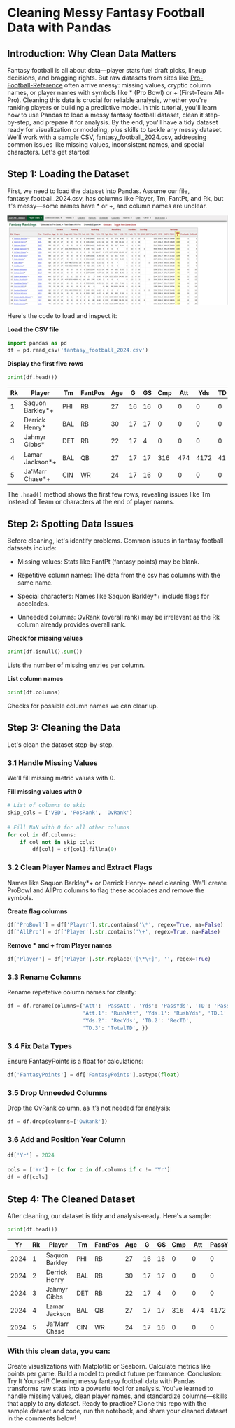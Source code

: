 # Cleaning Messy Fantasy Football Data with Pandas
## Introduction: Why Clean Data Matters
Fantasy football is all about data—player stats fuel draft picks, lineup decisions, and bragging rights. But raw datasets from sites like [Pro-Football-Reference](https://www.pro-football-reference.com/years/2024/fantasy.htm) often arrive messy: missing values, cryptic column names, or player names with symbols like * (Pro Bowl) or + (First-Team All-Pro). Cleaning this data is crucial for reliable analysis, whether you're ranking players or building a predictive model. In this tutorial, you'll learn how to use Pandas to load a messy fantasy football dataset, clean it step-by-step, and prepare it for analysis. By the end, you'll have a tidy dataset ready for visualization or modeling, plus skills to tackle any messy dataset.
We'll work with a sample CSV, fantasy_football_2024.csv, addressing common issues like missing values, inconsistent names, and special characters. Let's get started!
## Step 1: Loading the Dataset
First, we need to load the dataset into Pandas. Assume our file, fantasy_football_2024.csv, has columns like Player, Tm, FantPt, and Rk, but it's messy—some names have * or +, and column names are unclear.

![Pro Football Reference Table](images/2024fantasytable.png)


Here's the code to load and inspect it:

**Load the CSV file**
```python
import pandas as pd
df = pd.read_csv('fantasy_football_2024.csv')
```

**Display the first five rows**
```python
print(df.head())
```

| Rk | Player           | Tm  | FantPos | Age | G  | GS | Cmp | Att | Yds  | TD | Int | Att | Yds  | Y/A  | TD | Tgt | Rec | Yds  | Y/R  | TD | Fmb | FL | TD | 2PM | 2PP | FantPt | PPR   | DKPt  | FDPt  | VBD | PosRank | OvRank |
|----|-----------------|-----|---------|-----|----|----|-----|-----|------|----|-----|-----|------|------|----|-----|-----|------|------|----|-----|----|----|-----|-----|--------|-------|-------|-------|-----|---------|--------|
| 1  | Saquon Barkley*+ | PHI | RB      | 27  | 16 | 16 | 0   | 0   | 0    | 0  | 0   | 345 | 2005 | 5.81 | 13 | 43  | 33  | 278  | 8.42 | 2  | 2   | 1  | 15 | 3   |     | 322    | 355.3 | 362.3 | 338.8 | 163 | 1       | 1      |
| 2  | Derrick Henry*  | BAL | RB      | 30  | 17 | 17 | 0   | 0   | 0    | 0  | 0   | 325 | 1921 | 5.91 | 16 | 22  | 19  | 193  | 10.16| 2  | 3   | 1  | 18 |     |     | 317    | 336.4 | 343.4 | 326.9 | 159 | 2       | 2      |
| 3  | Jahmyr Gibbs*   | DET | RB      | 22  | 17 | 4  | 0   | 0   | 0    | 0  | 0   | 250 | 1412 | 5.65 | 16 | 63  | 52  | 517  | 9.94 | 4  | 1   | 1  | 20 |     |     | 311    | 362.9 | 369.9 | 336.9 | 153 | 3       | 3      |
| 4  | Lamar Jackson*+ | BAL | QB      | 27  | 17 | 17 | 316 | 474 | 4172 | 41 | 4   | 139 | 915  | 6.58 | 4  | 0   | 0   | 0    |      | 0  | 10  | 5  | 4  | 1   |     | 430    | 430.4 | 445.4 | 434.4 | 140 | 1       | 4      |
| 5  | Ja'Marr Chase*+ | CIN | WR      | 24  | 17 | 16 | 0   | 0   | 0    | 0  | 0   | 3   | 32   | 10.67| 0  | 175 | 127 | 1708 | 13.45| 17 | 0   | 0  | 17 |     |     | 276    | 403   | 406   | 339.5 | 138 | 1       | 5      |


The `.head()` method shows the first few rows, revealing issues like Tm instead of Team or characters at the end of player names.
## Step 2: Spotting Data Issues
Before cleaning, let's identify problems. Common issues in fantasy football datasets include:

- Missing values: Stats like FantPt (fantasy points) may be blank.

- Repetitive column names: The data from the csv has columns with the same name.

- Special characters: Names like Saquon Barkley*+ include flags for accolades.

- Unneeded columns: OvRank (overall rank) may be irrelevant as the Rk column already provides overall rank.



**Check for missing values**
```python
print(df.isnull().sum())
```

Lists the number of missing entries per column.

**List column names**
```python
print(df.columns)
```

Checks for possible column names we can clear up.

## Step 3: Cleaning the Data
Let's clean the dataset step-by-step.

### 3.1 Handle Missing Values

We'll fill missing metric values with 0.

**Fill missing values with 0**
```python
# List of columns to skip
skip_cols = ['VBD', 'PosRank', 'OvRank']

# Fill NaN with 0 for all other columns
for col in df.columns:
    if col not in skip_cols:
        df[col] = df[col].fillna(0)
```

### 3.2 Clean Player Names and Extract Flags
Names like Saquon Barkley*+ or Derrick Henry+ need cleaning. We'll create ProBowl and AllPro columns to flag these accolades and remove the symbols.


**Create flag columns**
```python
df['ProBowl'] = df['Player'].str.contains('\*', regex=True, na=False)
df['AllPro'] = df['Player'].str.contains('\+', regex=True, na=False)
```

**Remove * and + from Player names**
```python
df['Player'] = df['Player'].str.replace('[\*\+]', '', regex=True)
```

### 3.3 Rename Columns
Rename repetetive column names for clarity:
```python
df = df.rename(columns={'Att': 'PassAtt', 'Yds': 'PassYds', 'TD': 'PassTD',
                        'Att.1': 'RushAtt', 'Yds.1': 'RushYds', 'TD.1': 'RushTD',
                        'Yds.2': 'RecYds', 'TD.2': 'RecTD',
                        'TD.3': 'TotalTD', })
```

### 3.4 Fix Data Types
Ensure FantasyPoints is a float for calculations:
```python
df['FantasyPoints'] = df['FantasyPoints'].astype(float)
```

### 3.5 Drop Unneeded Columns
Drop the OvRank column, as it’s not needed for analysis:
```python
df = df.drop(columns=['OvRank'])
```

### 3.6 Add and Position Year Column
```python
df['Yr'] = 2024

cols = ['Yr'] + [c for c in df.columns if c != 'Yr']
df = df[cols]

```

## Step 4: The Cleaned Dataset
After cleaning, our dataset is tidy and analysis-ready. Here's a sample:

```python
print(df.head())
```

| Yr  | Rk | Player           | Tm  | FantPos | Age | G  | GS | Cmp | Att | PassYds | PassTD | Int | RushAtt | RushYds | Y/A | Rush_TD | Tgt | Rec | Rec_Yds | Y/R | Rec_TD | Fmb | FL | TotalTD | 2PM | 2PP | FantPt | PPR   | DKPt  | FDPt  | VBD | PosRank | ProBowl | AllPro |
|-----|----|-----------------|-----|---------|-----|----|----|-----|-----|----------|---------|-----|----------|----------|-----|---------|-----|-----|---------|-----|--------|-----|----|---------|-----|-----|--------|-------|-------|-------|-----|---------|---------|--------|
| 2024 | 1  | Saquon Barkley | PHI | RB      | 27  | 16 | 16 | 0   | 0   | 0        | 0       | 0   | 345      | 2005     | 5.81 | 13      | 43  | 33  | 278     | 8.42 | 2      | 2   | 1  | 15      | 3   | 0   | 322    | 355.3 | 362.3 | 338.8 | 163 | 1       | True    | True   |
| 2024 | 2  | Derrick Henry  | BAL | RB      | 30  | 17 | 17 | 0   | 0   | 0        | 0       | 0   | 325      | 1921     | 5.91 | 16      | 22  | 19  | 193     | 10.16| 2      | 3   | 1  | 18      | 0   | 0   | 317    | 336.4 | 343.4 | 326.9 | 159 | 2       | True    | False  |
| 2024 | 3  | Jahmyr Gibbs   | DET | RB      | 22  | 17 | 4  | 0   | 0   | 0        | 0       | 0   | 250      | 1412     | 5.65 | 16      | 63  | 52  | 517     | 9.94 | 4      | 1   | 1  | 20      | 0   | 0   | 311    | 362.9 | 369.9 | 336.9 | 153 | 3       | True    | False  |
| 2024 | 4  | Lamar Jackson | BAL | QB      | 27  | 17 | 17 | 316 | 474 | 4172     | 41      | 4   | 139      | 915      | 6.58 | 4       | 0   | 0   | 0       | 0    | 0      | 10  | 5  | 4       | 1   | 0   | 430    | 430.4 | 445.4 | 434.4 | 140 | 1       | True    | True   |
| 2024 | 5  | Ja'Marr Chase | CIN | WR      | 24  | 17 | 16 | 0   | 0   | 0        | 0       | 0   | 3        | 32       | 10.67| 0       | 175 | 127 | 1708    | 13.45| 17     | 0   | 0  | 17      | 0   | 0   | 276    | 403   | 406   | 339.5 | 138 | 1       | True    | True   |



### With this clean data, you can:
Create visualizations with Matplotlib or Seaborn.
Calculate metrics like points per game.
Build a model to predict future performance.
Conclusion: Try It Yourself!
Cleaning messy fantasy football data with Pandas transforms raw stats into a powerful tool for analysis. You've learned to handle missing values, clean player names, and standardize columns—skills that apply to any dataset. Ready to practice? Clone this repo with the sample dataset and code, run the notebook, and share your cleaned dataset in the comments below!
